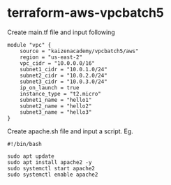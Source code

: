 # terraform-aws-vpcbatch5

Create main.tf file and input following

```hcl
module "vpc" {
    source = "kaizenacademy/vpcbatch5/aws"
    region = "us-east-2"
    vpc_cidr = "10.0.0.0/16"
    subnet1_cidr = "10.0.1.0/24"
    subnet2_cidr = "10.0.2.0/24"
    subnet3_cidr = "10.0.3.0/24"
    ip_on_launch = true
    instance_type = "t2.micro"
    subnet1_name = "hello1"
    subnet2_name = "hello2"
    subnet3_name = "hello3"
}
```

Create apache.sh file and input a script. Eg.
```hcl
#!/bin/bash

sudo apt update
sudo apt install apache2 -y
sudo systemctl start apache2
sudo systemctl enable apache2
```
